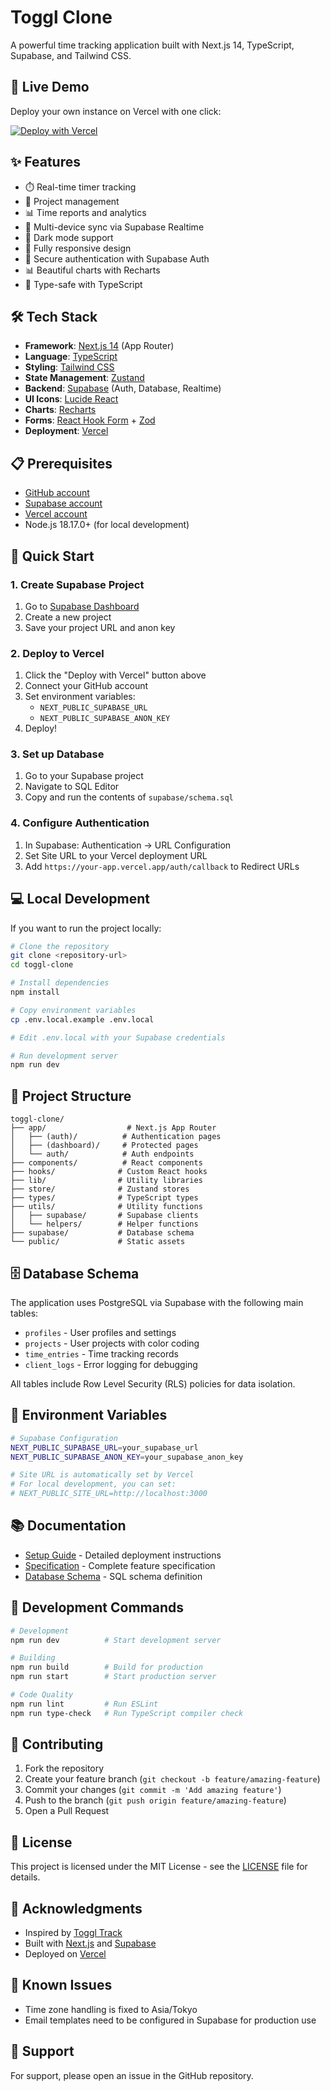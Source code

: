 # Toggl Clone

A powerful time tracking application built with Next.js 14, TypeScript, Supabase, and Tailwind CSS.

## 🚀 Live Demo

Deploy your own instance on Vercel with one click:

[![Deploy with Vercel](https://vercel.com/button)](https://vercel.com/new/clone?repository-url=https://github.com/yourusername/toggl-clone&env=NEXT_PUBLIC_SUPABASE_URL,NEXT_PUBLIC_SUPABASE_ANON_KEY)

## ✨ Features

- ⏱️ Real-time timer tracking
- 📁 Project management
- 📊 Time reports and analytics
- 🔄 Multi-device sync via Supabase Realtime
- 🌙 Dark mode support
- 📱 Fully responsive design
- 🔐 Secure authentication with Supabase Auth
- 📊 Beautiful charts with Recharts
- 🎯 Type-safe with TypeScript

## 🛠️ Tech Stack

- **Framework**: [Next.js 14](https://nextjs.org/) (App Router)
- **Language**: [TypeScript](https://www.typescriptlang.org/)
- **Styling**: [Tailwind CSS](https://tailwindcss.com/)
- **State Management**: [Zustand](https://zustand-demo.pmnd.rs/)
- **Backend**: [Supabase](https://supabase.com/) (Auth, Database, Realtime)
- **UI Icons**: [Lucide React](https://lucide.dev/)
- **Charts**: [Recharts](https://recharts.org/)
- **Forms**: [React Hook Form](https://react-hook-form.com/) + [Zod](https://zod.dev/)
- **Deployment**: [Vercel](https://vercel.com/)

## 📋 Prerequisites

- [GitHub account](https://github.com/)
- [Supabase account](https://supabase.com/)
- [Vercel account](https://vercel.com/)
- Node.js 18.17.0+ (for local development)

## 🚀 Quick Start

### 1. Create Supabase Project

1. Go to [Supabase Dashboard](https://app.supabase.com/)
2. Create a new project
3. Save your project URL and anon key

### 2. Deploy to Vercel

1. Click the "Deploy with Vercel" button above
2. Connect your GitHub account
3. Set environment variables:
   - `NEXT_PUBLIC_SUPABASE_URL`
   - `NEXT_PUBLIC_SUPABASE_ANON_KEY`
4. Deploy!

### 3. Set up Database

1. Go to your Supabase project
2. Navigate to SQL Editor
3. Copy and run the contents of `supabase/schema.sql`

### 4. Configure Authentication

1. In Supabase: Authentication → URL Configuration
2. Set Site URL to your Vercel deployment URL
3. Add `https://your-app.vercel.app/auth/callback` to Redirect URLs

## 💻 Local Development

If you want to run the project locally:

```bash
# Clone the repository
git clone <repository-url>
cd toggl-clone

# Install dependencies
npm install

# Copy environment variables
cp .env.local.example .env.local

# Edit .env.local with your Supabase credentials

# Run development server
npm run dev
```

## 📁 Project Structure

```
toggl-clone/
├── app/                  # Next.js App Router
│   ├── (auth)/          # Authentication pages
│   ├── (dashboard)/     # Protected pages
│   └── auth/            # Auth endpoints
├── components/          # React components
├── hooks/              # Custom React hooks
├── lib/                # Utility libraries
├── store/              # Zustand stores
├── types/              # TypeScript types
├── utils/              # Utility functions
│   ├── supabase/       # Supabase clients
│   └── helpers/        # Helper functions
├── supabase/           # Database schema
└── public/             # Static assets
```

## 🗄️ Database Schema

The application uses PostgreSQL via Supabase with the following main tables:

- `profiles` - User profiles and settings
- `projects` - User projects with color coding
- `time_entries` - Time tracking records
- `client_logs` - Error logging for debugging

All tables include Row Level Security (RLS) policies for data isolation.

## 🔐 Environment Variables

```bash
# Supabase Configuration
NEXT_PUBLIC_SUPABASE_URL=your_supabase_url
NEXT_PUBLIC_SUPABASE_ANON_KEY=your_supabase_anon_key

# Site URL is automatically set by Vercel
# For local development, you can set:
# NEXT_PUBLIC_SITE_URL=http://localhost:3000
```

## 📚 Documentation

- [Setup Guide](./SETUP_GUIDE.md) - Detailed deployment instructions
- [Specification](./SPECIFICATION.md) - Complete feature specification
- [Database Schema](./supabase/schema.sql) - SQL schema definition

## 🧪 Development Commands

```bash
# Development
npm run dev          # Start development server

# Building
npm run build        # Build for production
npm run start        # Start production server

# Code Quality
npm run lint         # Run ESLint
npm run type-check   # Run TypeScript compiler check
```

## 🤝 Contributing

1. Fork the repository
2. Create your feature branch (`git checkout -b feature/amazing-feature`)
3. Commit your changes (`git commit -m 'Add amazing feature'`)
4. Push to the branch (`git push origin feature/amazing-feature`)
5. Open a Pull Request

## 📝 License

This project is licensed under the MIT License - see the [LICENSE](LICENSE) file for details.

## 🙏 Acknowledgments

- Inspired by [Toggl Track](https://toggl.com/)
- Built with [Next.js](https://nextjs.org/) and [Supabase](https://supabase.com/)
- Deployed on [Vercel](https://vercel.com/)

## 🐛 Known Issues

- Time zone handling is fixed to Asia/Tokyo
- Email templates need to be configured in Supabase for production use

## 📧 Support

For support, please open an issue in the GitHub repository.